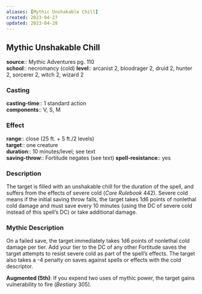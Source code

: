 ```yaml
---
aliases: [Mythic Unshakable Chill]
created: 2023-04-27
updated: 2023-04-28
---
```


## Mythic Unshakable Chill

**source**:: Mythic Adventures pg. 110  
**school**:: necromancy (cold)
**level**:: arcanist 2, bloodrager 2, druid 2, hunter 2, sorcerer 2, witch 2, wizard 2

### Casting

**casting-time**:: 1 standard action  
**components**:: V, S, M

### Effect

**range**:: close (25 ft. + 5 ft./2 levels)  
**target**:: one creature  
**duration**:: 10 minutes/level; see text  
**saving-throw**:: Fortitude negates (see text)
**spell-resistance**:: yes

### Description

The target is filled with an unshakable chill for the duration of the spell, and suffers from the effects of severe cold (*Core Rulebook* 442). Severe cold means if the initial saving throw fails, the target takes 1d6 points of nonlethal cold damage and must save every 10 minutes (using the DC of severe cold instead of this spell’s DC) or take additional damage.

### Mythic Description

On a failed save, the target immediately takes 1d6 points of nonlethal cold damage per tier. Add your tier to the DC of any other Fortitude saves the target attempts to resist severe cold as part of the spell’s effects. The target also takes a -4 penalty on saves against spells or effects with the cold descriptor.  
  
**Augmented (5th)**: If you expend two uses of mythic power, the target gains vulnerability to fire (*Bestiary* 305).
